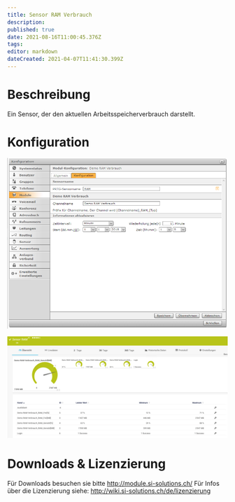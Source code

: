 ```yaml
---
title: Sensor RAM Verbrauch
description: 
published: true
date: 2021-08-16T11:00:45.376Z
tags: 
editor: markdown
dateCreated: 2021-04-07T11:41:30.399Z
---
```


# Beschreibung
Ein Sensor, der den aktuellen Arbeitsspeicherverbrauch darstellt.
# Konfiguration
![Ram](/uploads/prtg/ram.png "Ram")

![Ramsensor](/uploads/prtg/ramsensor.png "Ramsensor")
# Downloads & Lizenzierung
Für Downloads besuchen sie bitte http://module.si-solutions.ch/
Für Infos über die Lizenzierung siehe: http://wiki.si-solutions.ch/de/lizenzierung